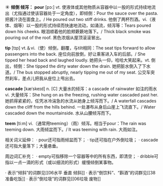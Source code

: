 ☀ <span class="category">**倾倒 倾泻：**</span>
<span class="vocabulary">**pour**</span> [pɔ:] 
<span class="definition">vt. 使液体或其他物质从容器中以一股的形式持续地流出（尤指通过使该容器处于一定角度），即倾倒：</span>Pour the sauce over the pasta. 把酱汁浇在面食上。/ He poured out two stiff drinks. 他倒了两杯烈酒。<span class="definition">vi.（液体、烟等）以一股的形式持续而快速地流动，如涌流，倾泻等：</span>Tears poured down his cheeks. 眼泪顺着他的脸颊簌簌地落下。/ Thick black smoke was pouring out of the roof. 黑色浓烟从屋顶滚滚冒出。

<span class="vocabulary">**tip**</span> [tɪp] 
<span class="definition">vt.＆vi.（使）倾倒，翻覆，与tilt相同：</span>The seat tips forward to allow passengers into the back. 座位向前放倒，好让乘客进入车的后部。/ She tipped her head back and laughed loudly. 她把头一仰，哈哈大笑起来。<span class="definition">vt. 倒出，倾倒：</span>She tipped the dirty water down the drain. 她把脏水倒入了下水道。/ The bus stopped abruptly, nearly tipping me out of my seat. 公交车突然刹车，差点儿把我从座位上甩出去。
           
<span class="vocabulary">**cascade**</span> [kæˈskeɪd]
<span class="definition">n. [C] 大量水的倾泻：</span>a cascade of rainwater 如注的雨水 <span class="definition">vi. 大量倾泻：</span>She hung on as the freezing, rushing water cascaded past her. 她抓得紧紧的，任凭冰冷湍急的水流从她身上倾泻而下。/ A waterfall cascades down the cliff from the hills behind. 一处瀑布从身后山崖上飞流直下。/ Water cascaded down the mountainside. 水从山腰倾泻而下。
           
<span class="vocabulary">**teem**</span> [ti:m]
<span class="definition">vi.（通常用teeming）（雨）倾泻。相当于pour：</span>The rain was teeming down. 大雨倾盆而下。/ It was teeming with rain. 大雨如注。

相关词义延伸：
· pour还可指雨倾盆而下；
· tip还可指在户外倒垃圾；
· cascade还可指大量落下；大量悬垂。

周边词汇补充：
· empty可指移除一个容器等中的所有东西，即清空；
· dribble可指以一点一滴的形式（或以细流的形式）缓慢倾倒某事物。

· 表示“倾斜”的词群见[[06水平 垂直 倾斜]]
· 表示“倒饮料”、“斟酒”的词群见[[38准备吃饭]]
· 表示“倒垃圾”的词群见[[06垃圾 废物]]
